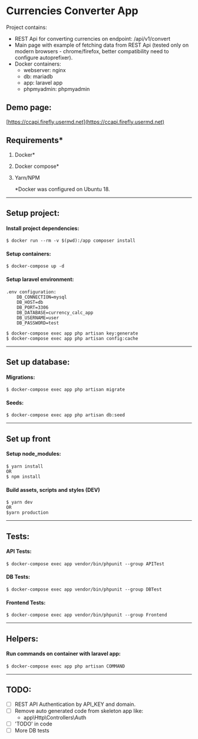 # Currencies Converter App
Project contains:
* REST Api for converting currencies on endpoint: /api/v1/convert
* Main page with example of fetching data from REST Api
  (tested only on modern browsers - chrome/firefox, better compatibility need to configure autoprefixer). 
* Docker containers:
    * webserver: nginx
    * db: mariadb
    * app: laravel app
    * phpmyadmin: phpmyadmin

## Demo page:
[https://ccapi.firefly.usermd.net](https://ccapi.firefly.usermd.net)

## Requirements*
1. Docker*
1. Docker compose*
1. Yarn/NPM

    *Docker was configured on Ubuntu 18.
----

## Setup project:
#### Install project dependencies:
    $ docker run --rm -v $(pwd):/app composer install
#### Setup containers:
    $ docker-compose up -d

#### Setup laravel environment:
    .env configuration:
        DB_CONNECTION=mysql
        DB_HOST=db
        DB_PORT=3306
        DB_DATABASE=currency_calc_app
        DB_USERNAME=user
        DB_PASSWORD=test
    
    $ docker-compose exec app php artisan key:generate
    $ docker-compose exec app php artisan config:cache
----

## Set up database:
#### Migrations:
    $ docker-compose exec app php artisan migrate
#### Seeds:
    $ docker-compose exec app php artisan db:seed

----

## Set up front

#### Setup node_modules:
    $ yarn install 
    OR
    $ npm install

#### Build assets, scripts and styles (DEV)
    $ yarn dev
    OR
    $yarn production

----

## Tests:
#### API Tests:
    $ docker-compose exec app vendor/bin/phpunit --group APITest

#### DB Tests:
    $ docker-compose exec app vendor/bin/phpunit --group DBTest

#### Frontend Tests:
    $ docker-compose exec app vendor/bin/phpunit --group Frontend

----

## Helpers:
#### Run commands on container with laravel app:
    $ docker-compose exec app php artisan COMMAND

----

## TODO:

- [ ] REST API Authentication by API_KEY and domain.
- [ ] Remove auto generated code from skeleton app like:
    * app\Http\Controllers\Auth
- [ ] 'TODO' in code
- [ ] More DB tests
